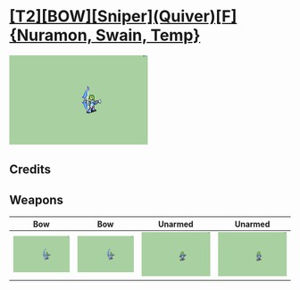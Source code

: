 # [\[T2\]\[BOW\]\[Sniper\]\(Quiver\)\[F\]{Nuramon, Swain, Temp}](../%5BT2%5D%5BBOW%5D%5BSniper%5D(Quiver)%5BF%5D%7BNuramon,%20Swain,%20Temp%7D)

<img src="./5.%20Bow%20(With%20Recoil)/Bow_000.png" alt="[T2][BOW][Sniper](Quiver)[F]{Nuramon, Swain, Temp} standing" />

## Credits



## Weapons


|Bow |Bow |Unarmed |Unarmed |
|  :---: | :---: | :---: | :---: |
| <img alt="Bow animation" src="./5.%20Bow%20(With%20Recoil)/Bow.gif" /> | <img alt="Bow animation" src="./5.%20Bow%20(Without%20Recoil)/Bow.gif" /> | <img alt="Unarmed animation" src="./8.%20Unarmed%20(With%20Quiver)/Unarmed.gif" /> | <img alt="Unarmed animation" src="./8.%20Unarmed%20(Without%20Quiver)/Unarmed.gif" /> |
